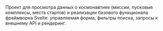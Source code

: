 Проект для просмотра данных о космонавтике (миссии, пусковые комплексы,
места стартов) и реализации базового функционала фреймворка Svelte: 
управляемая форма, фильтры поиска, запросы к внешнему API и рендеринг.
